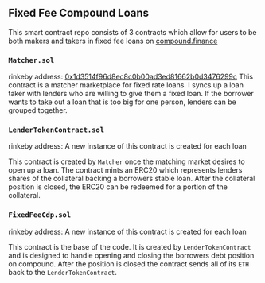 ## Fixed Fee Compound Loans
This smart contract repo consists of 3 contracts which allow for users to be both makers and takers in fixed fee loans on [compound.finance](https://compound.finance)

### `Matcher.sol`
rinkeby address: 
[0x1d3514f96d8ec8c0b00ad3ed81662b0d3476299c](https://rinkeby.etherscan.io/address/0x1d3514f96d8ec8c0b00ad3ed81662b0d3476299c)
This contract is a matcher marketplace for fixed rate loans. I syncs up a loan taker with lenders who are willing to give them a fixed loan. If the borrower wants to take out a loan that is too big for one person, lenders can be grouped together.

### `LenderTokenContract.sol`
rinkeby address: A new instance of this contract is created for each loan

This contract is created by `Matcher` once the matching market desires to open up a loan. The contract mints an ERC20 which represents lenders shares of the collateral backing a borrowers stable loan. After the collateral position is closed, the ERC20 can be redeemed for a portion of the collateral.

### `FixedFeeCdp.sol`
rinkeby address: A new instance of this contract is created for each loan

This contract is the base of the code. It is created by `LenderTokenContract` and is designed to handle opening and closing the borrowers debt position on compound. After the position is closed the contract sends all of its `ETH` back to the `LenderTokenContract`.
